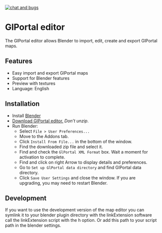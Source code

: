 [![chat and bugs](https://img.shields.io/badge/chat_and_bugs-more_links_→-brightgreen.svg)](https://github.com/GlPortal/glPortal)
# GlPortal editor
The GlPortal editor allows Blender to import, edit, create and export GlPortal maps.

## Features
- Easy import and export GlPortal maps
- Support for Blender features
- Preview with textures
- Language: English

## Installation
- Install [Blender](http://www.blender.org/download/)
- [Download GlPortal editor.](https://bintray.com/artifact/download/glportal/generic/1.0.0/glportal-editor.zip) *Don’t unzip*.
- Run Blender:
  - Select `File > User Preferences...`
  - Move to the Addons tab.
  - Click `Install From File...` in the bottom of the window.
  - Find the downloaded zip file and select it.
  - Find and check the `GlPortal XML Format` box. Wait a moment for activation to complete.
  - Find and click on right Arrow to display details and preferences.
  - Go to `Set up GlPortal data directory` and find GlPortal data directory.
  - Click `Save User Settings` and close the window.
If you are upgrading, you may need to restart Blender.

## Development
If you want to use the development version of the map editor you can symlink it to your blender plugin directory with the linkExtension software call the linkExtension script with the h option. Or add this path to your script path in the blender settings.
